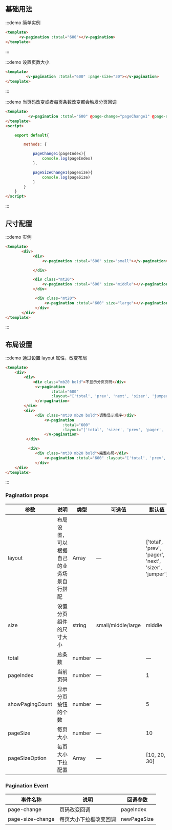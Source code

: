 
## 基础用法
<anchor id="page-simple" label="简单实例" h4 ></anchor>
:::demo 简单实例
```html
<template>
      <v-pagination :total="600"></v-pagination>
</template>
```
:::

<anchor id="page-set-page-size" label="设置页数大小" h4 ></anchor>
:::demo 设置页数大小
```html
<template>
         <v-pagination :total="600" :page-size="30"></v-pagination>
</template>
```
:::

:::demo 当页码改变或者每页条数改变都会触发分页回调
<anchor id="page-callback" label="分页回调" h4 ></anchor>
```html
<template>
          <v-pagination :total="600" @page-change="pageChange1" @page-size-change="pageSizeChange1"></v-pagination>
</template>
<script>

    export default{

        methods: {

            pageChange1(pageIndex){
                console.log(pageIndex)
            },

            pageSizeChange1(pageSize){
                console.log(pageSize)
            }
        }
    }
</script>
```
:::


## 尺寸配置
<anchor id="page-set-size" label="分页尺寸配置" h4 ></anchor>
:::demo 实例
```html
<template>
       <div>
            <div>
                <v-pagination :total="600" size="small"></v-pagination>

            </div>

            <div class="mt20">
                <v-pagination :total="600" size="middle"></v-pagination>
            </div>

             <div class="mt20">
                 <v-pagination :total="600" size="large"></v-pagination>
             </div>
       </div>
</template>

```
:::



## 布局设置
<anchor id="page-set-layout" label="layout 布局设置" h4 ></anchor>
:::demo 通过设置 layout 属性，改变布局
```html
<template>
    <div>
        <div>
            <div class="mb20 bold">不显示分页页码</div>
             <v-pagination
                    :total="600"
                    :layout="['total', 'prev', 'next', 'sizer', 'jumper']">
             </v-pagination>
        </div>
        <div>
             <div class="mt30 mb20 bold">调整显示顺序</div>
                 <v-pagination
                         :total="600"
                         :layout="['total', 'sizer', 'prev', 'pager', 'next', 'jumper']">
                 </v-pagination>
         </div>

          <div>
             <div class="mt30 mb20 bold">完整布局</div>
                 <v-pagination :total="600" :layout="['total', 'prev', 'pager', 'next', 'sizer', 'jumper']"></v-pagination>
             </div>
    </div>
</template>
```
:::

<anchor id="page-api" label="API" h3 ></anchor>
### Pagination props
| 参数      | 说明          | 类型      | 可选值                           | 默认值  |
|---------- |-------------- |---------- |--------------------------------  |-------- |
| layout | 布局设置，可以根据自己的业务场景自行搭配 | Array | — | ['total', 'prev', 'pager', 'next', 'sizer', 'jumper'] |
| size | 设置分页组件的尺寸大小 | string | small/middle/large | middle |
| total | 总条数 | number | — | — |
| pageIndex | 当前页码 | number | — | 1 |
| showPagingCount | 显示分页按钮的个数 | number | — | 5 |
| pageSize | 每页大小 | number | — | 10 |
| pageSizeOption | 每页大小下拉配置 | Array | — | [10, 20, 30] |


### Pagination Event
| 事件名称 | 说明 | 回调参数 |
|---------- |-------- |---------- |
| page-change | 页码改变回调 | pageIndex |
| page-size-change|  每页大小下拉框改变回调| newPageSize |


